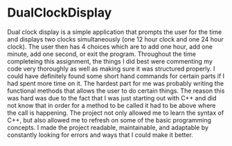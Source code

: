 # DualClockDisplay
Dual clock display is a simple application that prompts the user for the time and displays two clocks simultaneously (one 12 hour clock and one 24 hour clock). The user then has 4 choices which are to add one hour, add one minute, add one second, or exit the program. Throughout the time completeing this assignment, the things I did best were commenting my code very thoroughly as well as making sure it was structured properly. I could have definitely found some short hand commands for certain parts if I had spent more time on it. The hardest part for me was probably writing the functional methods that allows the user to do certain things. The reason this was hard was due to the fact that I was just starting out with C++ and did not know that in order for a method to be called it had to be above where the call is happening. The project not only allowed me to learn the syntax of C++, but also allowed me to refresh on some of the basic programming concepts. I made the project readable, maintainable, and adaptable by constantly looking for errors and ways that I could make it better. 
